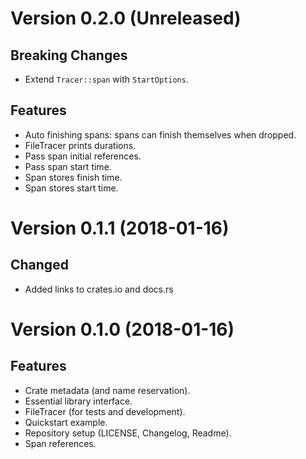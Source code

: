 Version 0.2.0 (Unreleased)
==========================

Breaking Changes
----------------
- Extend `Tracer::span` with `StartOptions`.

Features
--------
- Auto finishing spans: spans can finish themselves when dropped.
- FileTracer prints durations.
- Pass span initial references.
- Pass span start time.
- Span stores finish time.
- Span stores start time.


Version 0.1.1 (2018-01-16)
==========================

Changed
--------
- Added links to crates.io and docs.rs


Version 0.1.0 (2018-01-16)
==========================

Features
--------
- Crate metadata (and name reservation).
- Essential library interface.
- FileTracer (for tests and development).
- Quickstart example.
- Repository setup (LICENSE, Changelog, Readme).
- Span references.
